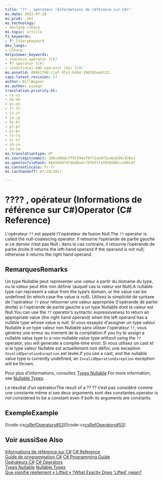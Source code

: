 ```yaml
---
title: "?? , opérateur (Informations de référence sur C#)"
ms.date: 2015-07-20
ms.prod: .net
ms.technology:
- devlang-csharp
ms.topic: article
f1_keywords:
- ??_CSharpKeyword
dev_langs:
- CSharp
helpviewer_keywords:
- coalesce operator [C#]
- ?? operator [C#]
- conditional-AND operator (&&) [C#]
ms.assetid: 088b1f0d-c1af-4fe1-b4b8-196fd5ea9132
caps.latest.revision: 17
author: BillWagner
ms.author: wiwagn
translation.priority.ht:
- cs-cz
- de-de
- es-es
- fr-fr
- it-it
- ja-jp
- ko-kr
- pl-pl
- pt-br
- ru-ru
- tr-tr
- zh-cn
- zh-tw
ms.translationtype: HT
ms.sourcegitcommit: 306c608dc7f97594ef6f72ae0f5aaba596c936e1
ms.openlocfilehash: 86e50b97d7ded8adc74f031faf026b69ccdd0c87
ms.contentlocale: fr-fr
ms.lasthandoff: 07/28/2017

---
```

# <a name="-operator-c-reference"></a><span data-ttu-id="19e8a-103">??</span><span class="sxs-lookup"><span data-stu-id="19e8a-103">??</span></span> <span data-ttu-id="19e8a-104">, opérateur (Informations de référence sur C#)</span><span class="sxs-lookup"><span data-stu-id="19e8a-104">Operator (C# Reference)</span></span>
<span data-ttu-id="19e8a-105">L'opérateur `??` est appelé l'l'opérateur de fusion Null.</span><span class="sxs-lookup"><span data-stu-id="19e8a-105">The `??` operator is called the null-coalescing operator.</span></span>  <span data-ttu-id="19e8a-106">Il retourne l’opérande de partie gauche si ce dernier n’est pas Null ; dans le cas contraire, il retourne l’opérande de partie droite.</span><span class="sxs-lookup"><span data-stu-id="19e8a-106">It returns the left-hand operand if the operand is not null; otherwise it returns the right hand operand.</span></span>  
  
## <a name="remarks"></a><span data-ttu-id="19e8a-107">Remarques</span><span class="sxs-lookup"><span data-stu-id="19e8a-107">Remarks</span></span>  
 <span data-ttu-id="19e8a-108">Un type Nullable peut représenter une valeur à partir du domaine du type, ou la valeur peut être non définie (auquel cas la valeur est Null).</span><span class="sxs-lookup"><span data-stu-id="19e8a-108">A nullable type can represent a value from the type’s domain, or the value can be undefined (in which case the value is null).</span></span> <span data-ttu-id="19e8a-109">Utilisez la simplicité de syntaxe de l'opérateur `??` pour retourner une valeur appropriée (l'opérande de partie droite) si l'opérande de partie gauche a un type Nullable dont la valeur est Null.</span><span class="sxs-lookup"><span data-stu-id="19e8a-109">You can use the `??` operator’s syntactic expressiveness to return an appropriate value (the right hand operand) when the left operand has a nullible type whose value is null.</span></span> <span data-ttu-id="19e8a-110">Si vous essayez d'assigner un type valeur Nullable à un type valeur non Nullable sans utiliser l'opérateur `??`, vous générez une erreur au moment de la compilation.</span><span class="sxs-lookup"><span data-stu-id="19e8a-110">If you try to assign a nullable value type to a non-nullable value type without using the `??` operator, you will generate a compile-time error.</span></span> <span data-ttu-id="19e8a-111">Si vous utilisez un cast et si le type valeur Nullable est actuellement non défini, une exception `InvalidOperationException` est levée.</span><span class="sxs-lookup"><span data-stu-id="19e8a-111">If you use a cast, and the nullable value type is currently undefined, an `InvalidOperationException` exception will be thrown.</span></span>  
  
 <span data-ttu-id="19e8a-112">Pour plus d’informations, consultez [Types Nullable](../../../csharp/programming-guide/nullable-types/index.md).</span><span class="sxs-lookup"><span data-stu-id="19e8a-112">For more information, see [Nullable Types](../../../csharp/programming-guide/nullable-types/index.md).</span></span>  
  
 <span data-ttu-id="19e8a-113">Le résultat d’un opérateur</span><span class="sxs-lookup"><span data-stu-id="19e8a-113">The result of a ??</span></span> <span data-ttu-id="19e8a-114">?? n’est pas considéré comme une constante même si ses deux arguments sont des constantes.</span><span class="sxs-lookup"><span data-stu-id="19e8a-114">operator is not considered to be a constant even if both its arguments are constants.</span></span>  
  
## <a name="example"></a><span data-ttu-id="19e8a-115">Exemple</span><span class="sxs-lookup"><span data-stu-id="19e8a-115">Example</span></span>  
 <span data-ttu-id="19e8a-116">[!code-cs[csRefOperators#53](../../../csharp/language-reference/operators/codesnippet/CSharp/null-conditional-operator_1.cs)]</span><span class="sxs-lookup"><span data-stu-id="19e8a-116">[!code-cs[csRefOperators#53](../../../csharp/language-reference/operators/codesnippet/CSharp/null-conditional-operator_1.cs)]</span></span>  
  
## <a name="see-also"></a><span data-ttu-id="19e8a-117">Voir aussi</span><span class="sxs-lookup"><span data-stu-id="19e8a-117">See Also</span></span>  
 <span data-ttu-id="19e8a-118">[Informations de référence sur C#](../../../csharp/language-reference/index.md) </span><span class="sxs-lookup"><span data-stu-id="19e8a-118">[C# Reference](../../../csharp/language-reference/index.md) </span></span>  
 <span data-ttu-id="19e8a-119">[Guide de programmation C#](../../../csharp/programming-guide/index.md) </span><span class="sxs-lookup"><span data-stu-id="19e8a-119">[C# Programming Guide](../../../csharp/programming-guide/index.md) </span></span>  
 <span data-ttu-id="19e8a-120">[Opérateurs C#](../../../csharp/language-reference/operators/index.md) </span><span class="sxs-lookup"><span data-stu-id="19e8a-120">[C# Operators](../../../csharp/language-reference/operators/index.md) </span></span>  
 <span data-ttu-id="19e8a-121">[Types Nullable](../../../csharp/programming-guide/nullable-types/index.md) </span><span class="sxs-lookup"><span data-stu-id="19e8a-121">[Nullable Types](../../../csharp/programming-guide/nullable-types/index.md) </span></span>  
 [<span data-ttu-id="19e8a-122">Que signifie réellement « Lifted » ?</span><span class="sxs-lookup"><span data-stu-id="19e8a-122">What Exactly Does 'Lifted' mean?</span></span>](http://go.microsoft.com/fwlink/?LinkID=112382)

